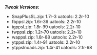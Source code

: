 ***Tweak Versions:***
 - SnapPlusSL.zip: 1.7r-3 uatools: 2.2r-10
 - fbppsl.zip: 1.6r-36 uatools: 2.2r-10
 - igppsl.zip: 1.8r-99 uatools: 2.2r-10
 - twppsl.zip: 1.2r-70 uatools: 2.2r-10
 - wappsl.zip: 1.6r-88 uatools: 2.2r-10
 - ytppsl.zip: 1.4r-91 uatools: 2.2r-10
 - ytppslnoads.zip: 1.4r-41 uatools: 2.1r-68

